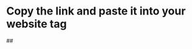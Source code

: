  # Copy the link and paste it into your website <head> tag
 ##<link rel="stylesheet" type="text/css" href="https://mdzahin.github.io/css/zahin-style.css">
